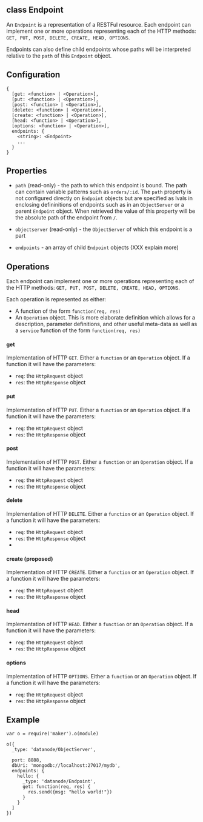 class Endpoint
----------

An ```Endpoint``` is a representation of a RESTFul resource. Each endpoint can implement one or more operations representing each of the HTTP methods: ```GET, PUT, POST, DELETE, CREATE, HEAD, OPTIONS```. 

Endpoints can also define child endpoints whose paths will be interpreted relative to the ```path``` of this ```Endpoint``` object.

Configuration
----------

```
{
  [get: <function> | <Operation>],
  [put: <function> | <Operation>],
  [post: <function> | <Operation>],
  [delete: <function> | <Operation>],
  [create: <function> | <Operation>],
  [head: <function> | <Operation>],
  [options: <function> | <Operation>],
  endpoints: { 
    <string>: <Endpoint>
    ...
  }
}
```

Properties
----------

* ```path``` (read-only) - the path to which this endpoint is bound. The path can contain variable patterns such as ```orders/:id```. The ```path``` property is not configured directly on ```Endpoint``` objects but are specified as lvals in enclosing defininitions of endpoints such as in an ```ObjectServer``` or a parent ```Endpoint``` object. When retrieved the value of this property will be the absolute path of the endpoint from ```/```. 

* ```objectserver``` (read-only) - the ```ObjectServer``` of which this endpoint is a part

* ```endpoints``` - an array of child ```Endpoint``` objects (XXX explain more)

Operations
----------

Each endpoint can implement one or more operations representing each of the HTTP methods: ```GET, PUT, POST, DELETE, CREATE, HEAD, OPTIONS```. 

Each operation is represented as either:
* A function of the form ```function(req, res)```
* An ```Operation``` object. This is more elaborate definition which allows for a description, parameter definitions, and other useful meta-data as well as a ```service``` function of the form ```function(req, res)```

#### get
Implementation of HTTP ```GET```. Either a ```function``` or an ```Operation``` object. If a function it will have the parameters:
  * ```req```: the ```HttpRequest``` object
  * ```res```: the ```HttpResponse``` object 

#### put
Implementation of HTTP ```PUT```. Either a ```function``` or an ```Operation``` object. If a function it will have the parameters:
  * ```req```: the ```HttpRequest``` object
  * ```res```: the ```HttpResponse``` object 
  
#### post
Implementation of HTTP ```POST```. Either a ```function``` or an ```Operation``` object. If a function it will have the parameters:
  * ```req```: the ```HttpRequest``` object
  * ```res```: the ```HttpResponse``` object 
  
#### delete
Implementation of HTTP ```DELETE```. Either a ```function``` or an ```Operation``` object. If a function it will have the parameters:
  * ```req```: the ```HttpRequest``` object
  * ```res```: the ```HttpResponse``` object 
  * 

#### create (proposed)
Implementation of HTTP ```CREATE```. Either a ```function``` or an ```Operation``` object. If a function it will have the parameters:
  * ```req```: the ```HttpRequest``` object
  * ```res```: the ```HttpResponse``` object 
  
#### head
Implementation of HTTP ```HEAD```. Either a ```function``` or an ```Operation``` object. If a function it will have the parameters:
  * ```req```: the ```HttpRequest``` object
  * ```res```: the ```HttpResponse``` object 
  
#### options
Implementation of HTTP ```OPTIONS```. Either a ```function``` or an ```Operation``` object. If a function it will have the parameters:
  * ```req```: the ```HttpRequest``` object
  * ```res```: the ```HttpResponse``` object 
  

Example
----------

```node
var o = require('maker').o(module)

o({
  _type: 'datanode/ObjectServer',
  
  port: 8888,
  dbUri: 'mongodb://localhost:27017/mydb',
  endpoints: {
    hello: {
      _type: 'datanode/Endpoint',
      get: function(req, res) {
        res.send({msg: "hello world!"})  
      }
    }
  ]
})

```


